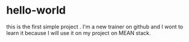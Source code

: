 # hello-world
this is the first simple project .
I'm a new trainer on github and I wont to learn it because I will use it on my project on MEAN stack.
